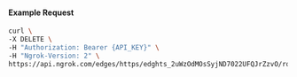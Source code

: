 <!-- Code generated for API Clients. DO NOT EDIT. -->

#### Example Request

```bash
curl \
-X DELETE \
-H "Authorization: Bearer {API_KEY}" \
-H "Ngrok-Version: 2" \
https://api.ngrok.com/edges/https/edghts_2uWzOdMOsSyjND7022UFQJrZzvO/routes/edghtsrt_2uWzOhtoAzdcZjv7bPZ8afPYnRA/backend
```
